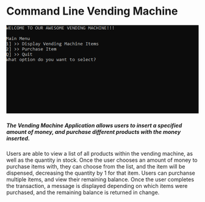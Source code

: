 # Command Line Vending Machine
![](vendingMachinegif.gif)

##### The Vending Machine Application allows users to insert a specified amount of money, and purchase different products with the money inserted.

<p> Users are able to view a list of all products within the vending machine, as well as the quantity in stock. Once the user chooses an amount of money to purchase items with, they can choose from the list, and the item will be dispensed, decreasing the quantity by 1 for that item. Users can purchanse multiple items, and view their remaining balance. Once the user completes the transaction, a message is displayed depending on which items were purchased, and the remaining balance is returned in change.</p>
